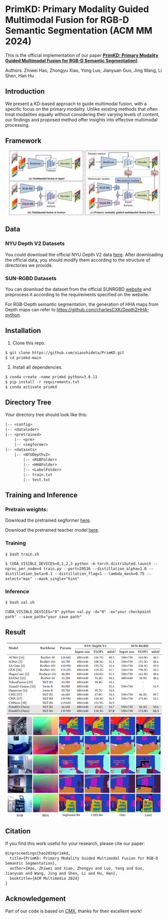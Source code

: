 # PrimKD: Primary Modality Guided Multimodal Fusion for RGB-D Semantic Segmentation (ACM MM 2024)

This is the official implementation of our paper  **[PrimKD: Primary Modality Guided Multimodal Fusion for RGB-D Semantic Segmentation](https://dl.acm.org/doi/pdf/10.1145/3664647.3681253))**.

Authors: Zhiwei Hao, Zhongyu Xiao, Yong Luo, Jianyuan Guo, Jing Wang, Li Shen, Han Hu


## Introduction
We present a KD-based approach to guide multimodal fusion, with a specific focus on the primary modality. Unlike existing methods that often treat modalities equally without considering their varying levels of content, our findings and proposed method offer insights into effective multimodal processing.

## Framework
![](Image/overview.png)

## Data
### NYU Depth V2 Datasets
You could download the official NYU Depth V2 data [here](https://cs.nyu.edu/~silberman/datasets/nyu_depth_v2.html). After downloading the official data, you should modify them according to the structure of directories we provide. 

### SUN-RGBD Datasets
You can download the dataset from the official SUNRGBD [website](https://rgbd.cs.princeton.edu/) and preprocess it according to the requirements specified on the website.

For RGB-Depth semantic segmentation, the generation of HHA maps from Depth maps can refer to https://github.com/charlesCXK/Depth2HHA-python.

## Installation
1. Clone this repo.
```
$ git clone https://github.com/xiaoshideta/PrimKD.git
$ cd primkd-main
```

2. Install all dependencies.
```
$ conda create -name primkd python=3.8.11
$ pip install -r requirements.txt
$ conda activate primkd
```


## Directory Tree
Your directory tree should look like this:
```shell
|-- <config>
|-- <dataloder>
|-- <pretrained>
    |-- <pre>
    |-- <segformer>
|-- <datasets>
    |-- <NYUDepthv2>
        |-- <RGBFolder>
        |-- <HHAFolder>
        |-- <LabelFolder>
        |-- train.txt
        |-- test.txt
```

## Training and Inference
### Pretrain weights:

Download the pretrained segformer [here](https://drive.google.com/file/d/1e4wG6GlBNeSTf3FzWLmRcJrthSwnmh7G/view?usp=sharing).

Download the pretrained teacher model [here](https://drive.google.com/file/d/1sIt0GWczeMTjfYI55jFeihj8ZDpTMY0G/view?usp=sharing).

### Training
```shell
$ bash train.sh
```

```shell
$ CUDA_VISIBLE_DEVICES=0,1,2,3 python -m torch.distributed.launch --nproc_per_node=4 train.py --port=29516 --distillation_alpha=1.0 --distillation_beta=0.1 --distillation_flag=1 --lambda_mask=0.75 --select="max" --mask_single="hint"
```

### Inference
```shell
$ bash val.sh
```
```shell
CUDA_VISIBLE_DEVICES="0" python val.py -d="0" -e="your checkpoint path" --save_path="your save path"
```

## Result
![](Image/result.png)
![](Image/visualization.png)


## Citation
If you find this work useful for your research, please cite our paper:
```
@inproceedings{hao2024primkd,
  title={PrimKD: Primary Modality Guided Multimodal Fusion for RGB-D Semantic Segmentation},
  author={Hao, Zhiwei and Xiao, Zhongyu and Luo, Yong and Guo, Jianyuan and Wang, Jing and Shen, Li and Hu, Han},
  booktitle={ACM Multimedia 2024}
}
```

## Acknowledgement

Part of our code is based on [CMX](https://github.com/charlesCXK/RGBD_Semantic_Segmentation_PyTorch), thanks for their excellent work!

